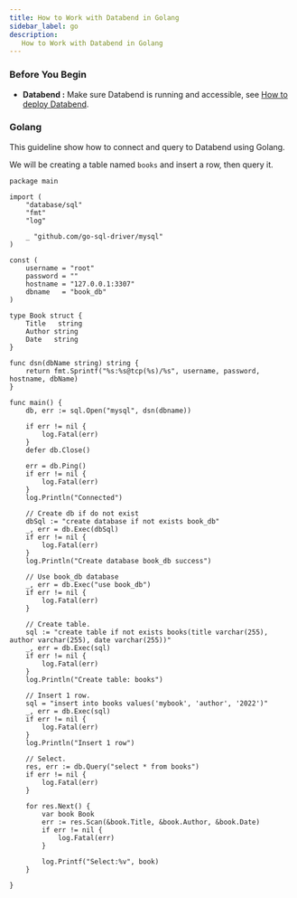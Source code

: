 ```yaml
---
title: How to Work with Databend in Golang
sidebar_label: go
description:
   How to Work with Databend in Golang
---
```


### Before You Begin

* **Databend :** Make sure Databend is running and accessible, see [How to deploy Databend](/doc/deploy).

### Golang

This guideline show how to connect and query to Databend using Golang.

We will be creating a table named `books` and insert a row, then query it.

```text
package main

import (
	"database/sql"
	"fmt"
	"log"

	_ "github.com/go-sql-driver/mysql"
)

const (
	username = "root"
	password = ""
	hostname = "127.0.0.1:3307"
	dbname   = "book_db"
)

type Book struct {
	Title   string
	Author string
	Date   string
}

func dsn(dbName string) string {
	return fmt.Sprintf("%s:%s@tcp(%s)/%s", username, password, hostname, dbName)
}

func main() {
	db, err := sql.Open("mysql", dsn(dbname))

	if err != nil {
		log.Fatal(err)
	}
	defer db.Close()

	err = db.Ping()
	if err != nil {
		log.Fatal(err)
	}
	log.Println("Connected")

	// Create db if do not exist
	dbSql := "create database if not exists book_db"
	_, err = db.Exec(dbSql)
	if err != nil {
		log.Fatal(err)
	}
	log.Println("Create database book_db success")

	// Use book_db database
	_, err = db.Exec("use book_db")
	if err != nil {
		log.Fatal(err)
	}

	// Create table.
	sql := "create table if not exists books(title varchar(255), author varchar(255), date varchar(255))"
	_, err = db.Exec(sql)
	if err != nil {
		log.Fatal(err)
	}
	log.Println("Create table: books")

	// Insert 1 row.
	sql = "insert into books values('mybook', 'author', '2022')"
	_, err = db.Exec(sql)
	if err != nil {
		log.Fatal(err)
	}
	log.Println("Insert 1 row")

	// Select.
	res, err := db.Query("select * from books")
	if err != nil {
		log.Fatal(err)
	}

	for res.Next() {
		var book Book
		err := res.Scan(&book.Title, &book.Author, &book.Date)
		if err != nil {
			log.Fatal(err)
		}

		log.Printf("Select:%v", book)
	}

}
```
